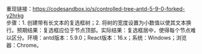 重现链接：https://codesandbox.io/s/controlled-tree-antd-5-9-0-forked-y2hrkg<br>步骤：1. 创建带有长文本的复选框树；2. 将树的宽度设置为小数值以使其文本换行。预期结果：复选框应位于节点顶部。实际结果：复选框居中，使得每个节点难以区分。环境：antd版本：5.9.0；React版本：16.x；系统：Windows；浏览器：Chrome。
